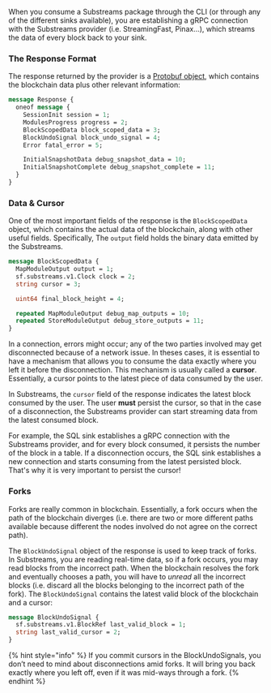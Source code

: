 When you consume a Substreams package through the CLI (or through any of the different sinks available), you are establishing a gRPC connection with the Substreams provider (i.e. StreamingFast, Pinax...), which streams the data of every block back to your sink.

### The Response Format
The response returned by the provider is a [Protobuf object](https://github.com/streamingfast/substreams/blob/831093480ab6bf6970e41f74ea9bc0b04410a028/proto/sf/substreams/rpc/v2/service.proto#L53), which contains the blockchain data plus other relevant information:

```protobuf
message Response {
  oneof message {
    SessionInit session = 1;
    ModulesProgress progress = 2;
    BlockScopedData block_scoped_data = 3;
    BlockUndoSignal block_undo_signal = 4;
    Error fatal_error = 5;

    InitialSnapshotData debug_snapshot_data = 10;
    InitialSnapshotComplete debug_snapshot_complete = 11;
  }
}
```

### Data & Cursor

One of the most important fields of the response is the `BlockScopedData` object, which contains the actual data of the blockchain, along with other useful fields. Specifically, The `output` field holds the binary data emitted by the Substreams.

```protobuf
message BlockScopedData {
  MapModuleOutput output = 1;
  sf.substreams.v1.Clock clock = 2;
  string cursor = 3;

  uint64 final_block_height = 4;

  repeated MapModuleOutput debug_map_outputs = 10;
  repeated StoreModuleOutput debug_store_outputs = 11;
}
```

In a connection, errors might occur; any of the two parties involved may get disconnected because of a network issue.
In theses cases, it is essential to have a mechanism that allows you to consume the data exactly where you left it before the disconnection. This mechanism is usually called a **cursor**. Essentially, a cursor points to the latest piece of data consumed by the user.

In Substreams, the `cursor` field of the response indicates the latest block consumed by the user. The user **must** persist the cursor, so that in the case of a disconnection, the Substreams provider can start streaming data from the latest consumed block.

For example, the SQL sink establishes a gRPC connection with the Substreams provider, and for every block consumed, it persists the number of the block in a table. If a disconnection occurs, the SQL sink establishes a new connection and starts consuming from the latest persisted block. That's why it is very important to persist the cursor!

### Forks

Forks are really common in blockchain. Essentially, a fork occurs when the path of the blockchain diverges (i.e. there are two or more different paths available because different the nodes involved do not agree on the correct path).

The `BlockUndoSignal` object of the response is used to keep track of forks. In Substreams, you are reading real-time data, so if a fork occurs, you may read blocks from the incorrect path. When the blockchain resolves the fork and eventually chooses a path, you will have to _unread_ all the incorrect blocks (i.e. discard all the blocks belonging to the incorrect path of the fork). The `BlockUndoSignal` contains the latest valid block of the blockchain and a cursor:

```protobuf
message BlockUndoSignal {
  sf.substreams.v1.BlockRef last_valid_block = 1;
  string last_valid_cursor = 2;
}
```

{% hint style="info" %}
If you commit cursors in the BlockUndoSignals, you don’t need to mind about disconnections amid forks. It will bring you back exactly where you left off, even if it was mid-ways through a fork.
{% endhint %}
